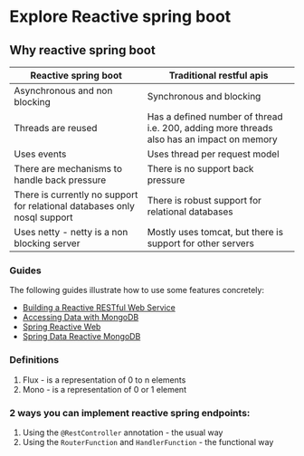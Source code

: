 # Explore Reactive spring boot

## Why reactive spring boot

| Reactive spring boot                                                    | Traditional restful apis                                                                  |
|-------------------------------------------------------------------------|-------------------------------------------------------------------------------------------|
| Asynchronous and non blocking                                           | Synchronous and blocking                                                                  |
| Threads are reused                                                      | Has a defined number of thread i.e. 200, adding more threads also has an impact on memory |
| Uses events                                                             | Uses thread per request model                                                             |
| There are mechanisms to handle back pressure                            | There is no support back pressure                                                         |
| There is currently no support for relational databases only nosql support | There is robust support for relational databases                                          |
| Uses netty - netty is a non blocking server                             | Mostly uses tomcat, but there is support for other servers                                |


### Guides
The following guides illustrate how to use some features concretely:

* [Building a Reactive RESTful Web Service](https://spring.io/guides/gs/reactive-rest-service/)
* [Accessing Data with MongoDB](https://spring.io/guides/gs/accessing-data-mongodb/)
* [Spring Reactive Web](https://docs.spring.io/spring-boot/3.4.1/reference/web/reactive.html)
* [Spring Data Reactive MongoDB](https://docs.spring.io/spring-boot/3.4.1/reference/data/nosql.html#data.nosql.mongodb)

### Definitions
1. Flux - is a representation of 0 to n elements
2. Mono - is a representation of 0 or 1 element

### 2 ways you can implement reactive spring endpoints:
1. Using the `@RestController` annotation - the usual way
2. Using the `RouterFunction` and `HandlerFunction` - the functional way